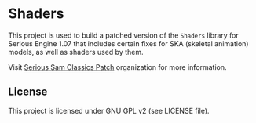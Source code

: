 # Shaders

This project is used to build a patched version of the `Shaders` library for Serious Engine 1.07 that includes certain fixes for SKA (skeletal animation) models, as well as shaders used by them.

Visit [Serious Sam Classics Patch](https://github.com/SamClassicPatch) organization for more information.

## License

This project is licensed under GNU GPL v2 (see LICENSE file).
